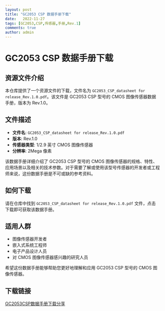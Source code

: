 ```yaml
---
layout: post
title: "GC2053 CSP 数据手册下载"
date:   2022-11-27
tags: [GC2053,CSP,传感器,手册,Rev.1]
comments: true
author: admin
---
```

# GC2053 CSP 数据手册下载

## 资源文件介绍

本仓库提供了一个资源文件的下载，文件名为 `GC2053_CSP_datasheet for release_Rev.1.0.pdf`。该文件是 GC2053 CSP 型号的 CMOS 图像传感器数据手册，版本为 Rev.1.0。

## 文件描述

- **文件名**: `GC2053_CSP_datasheet for release_Rev.1.0.pdf`
- **版本**: Rev.1.0
- **传感器类型**: 1/2.9 英寸 CMOS 图像传感器
- **分辨率**: 2Mega 像素

该数据手册详细介绍了 GC2053 CSP 型号的 CMOS 图像传感器的规格、特性、应用场景以及相关的技术参数。对于需要了解或使用该型号传感器的开发者或工程师来说，这份数据手册是不可或缺的参考资料。

## 如何下载

请在仓库中找到 `GC2053_CSP_datasheet for release_Rev.1.0.pdf` 文件，点击下载即可获取该数据手册。

## 适用人群

- 图像传感器开发者
- 嵌入式系统工程师
- 电子产品设计人员
- 对 CMOS 图像传感器感兴趣的研究人员

希望这份数据手册能够帮助您更好地理解和应用 GC2053 CSP 型号的 CMOS 图像传感器。

## 下载链接

[GC2053CSP数据手册下载分享](https://pan.quark.cn/s/3f70ba2d5340)